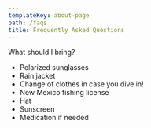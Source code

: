 ```yaml
---
templateKey: about-page
path: /faqs
title: Frequently Asked Questions
---
```



What should I bring?

* Polarized sunglasses
* Rain jacket
* Change of clothes in case you dive in!
* New Mexico fishing license
* Hat
* Sunscreen
* Medication if needed